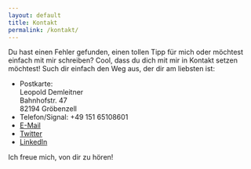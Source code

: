 ```yaml
---
layout: default
title: Kontakt
permalink: /kontakt/
---
```


Du hast einen Fehler gefunden, einen tollen Tipp für mich oder möchtest einfach mit mir schreiben? Cool, dass du dich mit mir in Kontakt setzen möchtest! Such dir einfach den Weg aus, der dir am liebsten ist:

- Postkarte: <br>
        Leopold Demleitner<br>
        Bahnhofstr. 47<br>
        82194 Gröbenzell
- Telefon/Signal: +49 151 65108601
- [E-Mail](mailto:leodreieck.de@gmail.com")
- [Twitter](https://twitter.com/leodreieck/)
- [LinkedIn](https://www.linkedin.com/in/leopold-demleitner/)

Ich freue mich, von dir zu hören!